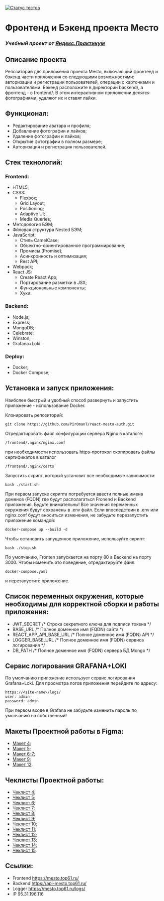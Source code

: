 [![Статус тестов](../../actions/workflows/tests.yml/badge.svg)](../../actions/workflows/tests.yml)

# Фронтенд и Бэкенд проекта Место
### *Учебный проект от [Яндекс.Практикум](https://practicum.yandex.ru/web/)*

## Описание проекта
Репозиторий для приложения проекта Mesto, включающий фронтенд и бэкенд части приложения со следующими возможностями: авторизации и регистрации пользователей, операции с карточками и пользователями. Бэкенд расположите в директории backend/, а фронтенд - в frontend/. В этом интерактивном приложении делятся фотографиями, удаляют их и ставят лайки.

## Функционал:
- Редактирование аватара и профиля;
- Добавление фотографии и лайков;
- Удаление фотографии и лайков;
- Открытие фотографии в полном размере;
- Авторизация и регистрация пользователей.

## Стек технологий:
### Frontend:
- HTML5;
- CSS3:
    - Flexbox;
    - Grid Layout;
    - Positioning;
    - Adaptive UI;
    - Media Queries;
- Методология БЭМ;
- Фйловая структура Nested БЭМ;
- JavaScript:
    - Стиль CamelCase;
    - Объектно-ориентированное программирование;
    - Промисы (Promise);
    - Асинхронность и оптимизация;
    - Rest API;
- Webpack;
- React JS:
    - Create React App;
    - Портирование разметки в JSX;
    - Функциональные компоненты;
    - Хуки.

### Backend:
- Node.js;
- Express;
- MongoDB;
- Сelebrate;
- Winston;
- Grafana+Loki.

### Deploy:
- Docker;
- Docker Compose;
## Установка и запуск приложения:

Наиболее быстрый и удобный способ развернуть и запустить приложение - использование 
Docker. 

Клонировать репозиторий:

    git clone https://github.com/Pir0manT/react-mesto-auth.git

Отредактировать файл конфигурации сервера Nginx в каталоге: 

    /frontend/.nginx/nginx.conf

при необходимости иcпользовать https-протокол скопировать файлы сертификатов
в каталог

    /frontend/.nginx/certs
    

Запустить скрипт, который установит все необходимые зависимости:

    bash ./start.sh

При первом запуске скрипта потребуется ввести полные имена доменов (FQDN) где будут располагаться Fronend и Backend приложения.
Будьте внимательны! Все значения переменных окружения будут сохранены в .env файл.
Если впоследствии в .env или nginx.conf будут вноситься изменения, не забудьте перезапустить приложение командой:

    docker-compose up --build -d

Чтобы остановить запущенное приложение, используйте скрипт:

    bash ./stop.sh

По умолчанию, Fronten запускается на порту 80 а Backend на порту 3000. Чтобы изменить это поведение, отредактируйте файл:

    docker-compose.yaml

и перезапустите приложение.

## Список переменных окружения, которые необходимы для корректной сборки и работы приложения:
- JWT_SECRET /* Строка секретного ключа для подписи токена */
- BASE_URL /* Полное доменное имя (FQDN) сайта */ 
- REACT_APP_API_BASE_URL /* Полное доменное имя (FQDN) API */
- LOGGER_BASE_URL /* Полное доменное имя (FQDN) сервиса логирования */
- DB_PATH /* Полное доменное имя (FQDN) сервера БД Mongo */

## Сервис логирования GRAFANA+LOKI

По умолчанию приложение использует сервис логирования Grafana+Loki. Для просмотра логов приложения перейдите по адресу:

    https://<site-name>/logs/
    user: admin
    password: admin

При первом входе в Grafana не забудьте изменить пароль по умолчанию на собственный!


## Макеты Проектной работы в Figma:
- [Макет 4](https://www.figma.com/file/2cn9N9jSkmxD84oJik7xL7/JavaScript.-Sprint-4);
- [Макет 5](https://www.figma.com/file/bjyvbKKJN2naO0ucURl2Z0/JavaScript.-Sprint-5);
- [Макет 6-7](https://www.figma.com/file/kRVLKwYG3d1HGLvh7JFWRT/JavaScript.-Sprint-6);
- [Макет 9](https://www.figma.com/file/PSdQFRHoxXJFs2FH8IXViF/JavaScript-9-sprint);
- [Макет 12](https://www.figma.com/file/5H3gsn5lIGPwzBPby9jAOo/JavaScript.-Sprint-12).

## Чеклисты Проектной работы:
- [Чеклист 4](https://code.s3.yandex.net/web-developer/checklists/new-program/checklist-4/index.html);
- [Чеклист 5](https://code.s3.yandex.net/web-developer/checklists/new-program/checklist-5/index.html);
- [Чеклист 6](https://code.s3.yandex.net/web-developer/checklists/new-program/checklist-6/index.html);
- [Чеклист 7](https://code.s3.yandex.net/web-developer/checklists/new-program/checklist-7/index.html);
- [Чеклист 8](https://code.s3.yandex.net/web-developer/checklists/new-program/checklist-8/index.html);
- [Чеклист 9](https://code.s3.yandex.net/web-developer/checklists/new-program/checklist-9/index.html);
- [Чеклист 10](https://code.s3.yandex.net/web-developer/checklists/new-program/checklist-10/index.html);
- [Чеклист 11](https://code.s3.yandex.net/web-developer/checklists/new-program/checklist-11/index.html);
- [Чеклист 12](https://code.s3.yandex.net/web-developer/checklists/new-program/checklist-12/index.html);
- [Чеклист 13](https://code.s3.yandex.net/web-developer/checklists/new-program/checklist-13/index.html);
- [Чеклист 14](https://code.s3.yandex.net/web-developer/checklists/new-program/checklist-14/index.html);
- [Чеклист 15](https://code.s3.yandex.net/web-developer/checklists/new-program/checklist-15/index.html).


## Ссылки:
- Frontend https://mesto.top61.ru/
- Backend https://api-mesto.top61.ru/
- Logger https://mesto.top61.ru/logs/
- IP 95.31.196.116

